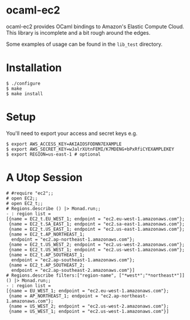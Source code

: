 ocaml-ec2
=========
ocaml-ec2 provides OCaml bindings to Amazon's Elastic Compute Cloud. This library is incomplete and a bit rough around the edges.

Some examples of usage can be found in the `lib_test` directory.

# Installation
``` 
$ ./configure
$ make
$ make install
```

# Setup
You'll need to export your access and secret keys e.g. 
```
$ export AWS_ACCESS_KEY=AKIAIOSFODNN7EXAMPLE
$ export AWS_SECRET_KEY=wJalrXUtnFEMI/K7MDENG+bPxRfiCYEXAMPLEKEY
$ export REGION=us-east-1 # optional
```

# A Utop Session
```
# #require "ec2";;
# open EC2;;
# open EC2_t;; 
# Regions.describe () |> Monad.run;;
- : region list =
[{name = EC2_t.EU_WEST_1; endpoint = "ec2.eu-west-1.amazonaws.com"};
 {name = EC2_t.SA_EAST_1; endpoint = "ec2.sa-east-1.amazonaws.com"};
 {name = EC2_t.US_EAST_1; endpoint = "ec2.us-east-1.amazonaws.com"};
 {name = EC2_t.AP_NORTHEAST_1;
  endpoint = "ec2.ap-northeast-1.amazonaws.com"};
 {name = EC2_t.US_WEST_2; endpoint = "ec2.us-west-2.amazonaws.com"};
 {name = EC2_t.US_WEST_1; endpoint = "ec2.us-west-1.amazonaws.com"};
 {name = EC2_t.AP_SOUTHEAST_1;
  endpoint = "ec2.ap-southeast-1.amazonaws.com"};
 {name = EC2_t.AP_SOUTHEAST_2;
  endpoint = "ec2.ap-southeast-2.amazonaws.com"}]
# Regions.describe filters:["region-name", ["*west*";"*northeast*"]] () |> Monad.run;;
- : region list =
[{name = EU_WEST_1; endpoint = "ec2.eu-west-1.amazonaws.com"};
 {name = AP_NORTHEAST_1; endpoint = "ec2.ap-northeast-1.amazonaws.com"};
 {name = US_WEST_2; endpoint = "ec2.us-west-2.amazonaws.com"};
 {name = US_WEST_1; endpoint = "ec2.us-west-1.amazonaws.com"}]
```